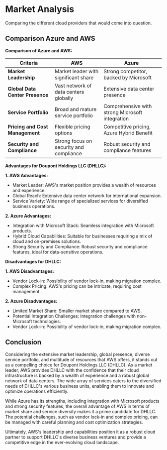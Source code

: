 # Market Analysis
Comparing the different cloud providers that would come into question.

## Comparison Azure and AWS

**Comparison of Azure and AWS:**

| Criteria                       | AWS                                       | Azure                                    |
|--------------------------------|-------------------------------------------|------------------------------------------|
| **Market Leadership**          | Market leader with significant share      | Strong competitor, backed by Microsoft  |
| **Global Data Center Presence**| Vast network of data centers globally     | Extensive data center presence            |
| **Service Portfolio**          | Broad and mature service portfolio        | Comprehensive with strong Microsoft integration |
| **Pricing and Cost Management**| Flexible pricing options                   | Competitive pricing, Azure Hybrid Benefit   |
| **Security and Compliance**    | Strong focus on security and compliance   | Robust security and compliance features   |

**Advantages for Doupont Holdings LLC (DHLLC):**

**1. AWS Advantages:**
- Market Leader: AWS's market position provides a wealth of resources and experience.
- Global Reach: Extensive data center network for international expansion.
- Service Variety: Wide range of specialized services for diversified business operations.

**2. Azure Advantages:**
- Integration with Microsoft Stack: Seamless integration with Microsoft products.
- Hybrid Cloud Capabilities: Suitable for businesses requiring a mix of cloud and on-premises solutions.
- Strong Security and Compliance: Robust security and compliance features, ideal for data-sensitive operations.

**Disadvantages for DHLLC:**

**1. AWS Disadvantages:**
- Vendor Lock-in: Possibility of vendor lock-in, making migration complex.
- Complex Pricing: AWS's pricing can be intricate, requiring cost management.

**2. Azure Disadvantages:**
- Limited Market Share: Smaller market share compared to AWS.
- Potential Integration Challenges: Integration challenges with non-Microsoft technologies.
- Vendor Lock-in: Possibility of vendor lock-in, making migration complex.

## Conclusion
Considering the extensive market leadership, global presence, diverse service portfolio, and multitude of resources that AWS offers, it stands out as a compelling choice for Doupont Holdings LLC (DHLLC). As a market leader, AWS provides DHLLC with the confidence that their cloud infrastructure is backed by a wealth of experience and a robust global network of data centers. The wide array of services caters to the diversified needs of DHLLC's various business units, enabling them to innovate and optimize operations efficiently.

While Azure has its strengths, including integration with Microsoft products and strong security features, the overall advantage of AWS in terms of market share and service diversity makes it a prime candidate for DHLLC. The potential challenges, such as vendor lock-in and complex pricing, can be managed with careful planning and cost optimization strategies.

Ultimately, AWS's leadership and capabilities position it as a robust cloud partner to support DHLLC's diverse business ventures and provide a competitive edge in the ever-evolving cloud landscape.

